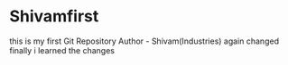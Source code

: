 # Shivamfirst
this is my first Git Repository
Author - Shivam(Industries)
again changed 
finally i learned the changes